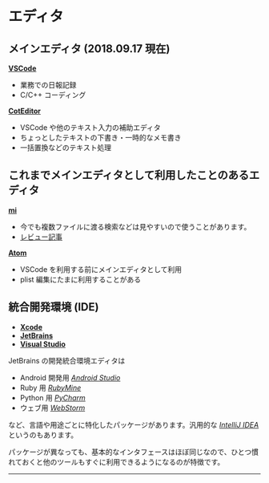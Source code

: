 # エディタ

## メインエディタ (2018.09.17 現在)

[**VSCode**](https://code.visualstudio.com/)
- 業務での日報記録
- C/C++ コーディング

[**CotEditor**](https://coteditor.com/)
- VSCode や他のテキスト入力の補助エディタ
- ちょっとしたテキストの下書き・一時的なメモ書き
- 一括置換などのテキスト処理

## これまでメインエディタとして利用したことのあるエディタ

[**mi**](http://www.mimikaki.net/)
- 今でも複数ファイルに渡る検索などは見やすいので使うことがあります。
- [レビュー記事](http://serennz.sakura.ne.jp/sb/log/eid229.html)

[**Atom**](https://atom.io/)
- VSCode を利用する前にメインエディタとして利用
- plist 編集にたまに利用することがある

## 統合開発環境 (IDE)

- [**Xcode**](https://developer.apple.com/jp/xcode/)
- [**JetBrains**](https://www.jetbrains.com/)
- [**Visual Studio**](https://visualstudio.microsoft.com/)

JetBrains の開発統合環境エディタは

- Android 開発用 [*Android Studio*](https://developer.android.com/studio/)
- Ruby 用 [*RubyMine*](https://www.jetbrains.com/ruby/)
- Python 用 [*PyCharm*](https://www.jetbrains.com/pycharm/)
- ウェブ用 [*WebStorm*](https://www.jetbrains.com/webstorm/)

など、言語や用途ごとに特化したパッケージがあります。汎用的な [*IntelliJ IDEA*](https://www.jetbrains.com/idea/) というのもあります。

パッケージが異なっても、基本的なインタフェースはほぼ同じなので、ひとつ慣れておくと他のツールもすぐに利用できるようになるのが特徴です。

---
